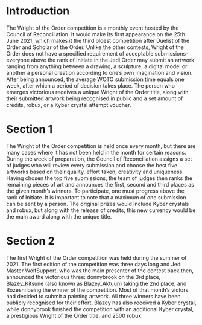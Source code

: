 # Introduction

The Wright of the Order competition is a monthly event hosted by the Council of Reconciliation.
It would make its first appearance on the 25th June 2021, which makes it the third oldest competition after Duelist of the Order  and Scholar of the Order.
Unlike the other contests, Wright of the Order does not have a specified requirement of acceptable submissions- everyone above the rank of Initiate in the Jedi Order may submit an artwork ranging from anything between a drawing, a sculpture, a digital model or another a personal creation according to one’s own imagination and vision.
After being announced, the average WOTO submission time equals one week, after which a period of decision takes place.
The person who emerges victorious receives a unique Wright of the Order title, along with their submitted artwork being recognised in public and a set amount of credits, robux, or a Kyber crystal attempt voucher.

# Section 1

The Wright of the Order competition is held once every month, but there are many cases where it has not been held in the month for certain reasons.
During the week of preparation, the Council of Reconciliation assigns a set of judges who will review every submission and choose the best five artworks based on their quality, effort taken, creativity and uniqueness.
Having chosen the top five submissions, the team of judges then ranks the remaining pieces of art and announces the first, second and third places as the given month’s winners.
To participate, one must progress above the rank of Initiate.
It is important to note that a maximum of one submission can be sent by a person.
The original prizes would include Kyber crystals and robux, but along with the release of credits, this new currency would be the main award along with the unique title.

# Section 2

The first Wright of the Order competition was  held during the summer of 2021.
The first edition of the competition was three days long and Jedi Master WolfSupport, who was the main presenter of the contest back then, announced the victorious three: donnybrook on the 3rd place, Blazey_Kitsune (also known as Blazey_Aktuun) taking the 2nd place, and Rozeshi being the winner of the competition.
Most of that month’s victors had decided to submit a painting artwork.
All three winners have been publicly recognised for their effort, Blazey has also received a Kyber crystal, while donnybrook finished the competition with an additional Kyber crystal, a prestigious Wright of the Order title, and 2500 robux.
